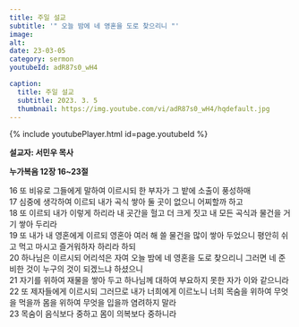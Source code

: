 ```yaml
---
title: 주일 설교
subtitle: '" 오늘 밤에 네 영혼을 도로 찾으리니 "'
image: 
alt:
date: 23-03-05
category: sermon
youtubeId: adR87s0_wH4

caption:
  title: 주일 설교
  subtitle: 2023. 3. 5
  thumbnail: https://img.youtube.com/vi/adR87s0_wH4/hqdefault.jpg
---
```

{% include youtubePlayer.html id=page.youtubeId %}

**설교자: 서민우 목사**

**누가복음 12장 16~23절**
<div class="bible-text overflow-auto">
16 또 비유로 그들에게 말하여 이르시되 한 부자가 그 밭에 소출이 풍성하매<br>
17 심중에 생각하여 이르되 내가 곡식 쌓아 둘 곳이 없으니 어찌할까 하고 <br>
18 또 이르되 내가 이렇게 하리라 내 곳간을 헐고 더 크게 짓고 내 모든 곡식과 물건을 거기 쌓아 두리라<br>
19 또 내가 내 영혼에게 이르되 영혼아 여러 해 쓸 물건을 많이 쌓아 두었으니 평안히 쉬고 먹고 마시고 즐거워하자 하리라 하되<br>
20 하나님은 이르시되 어리석은 자여 오늘 밤에 네 영혼을 도로 찾으리니 그러면 네 준비한 것이 누구의 것이 되겠느냐 하셨으니<br>
21 자기를 위하여 재물을 쌓아 두고 하나님께 대하여 부요하지 못한 자가 이와 같으니라<br>
22 또 제자들에게 이르시되 그러므로 내가 너희에게 이르노니 너희 목숨을 위하여 무엇을 먹을까 몸을 위하여 무엇을 입을까 염려하지 말라<br>
23 목숨이 음식보다 중하고 몸이 의복보다 중하니라<br>
</div>
